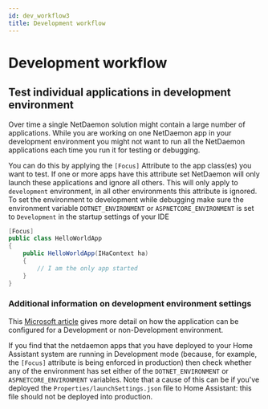 ```yaml
---
id: dev_workflow3
title: Development workflow
---
```


# Development workflow

## Test individual applications in development environment

Over time a single NetDaemon solution might contain a large number of applications. While you are working on one NetDaemon app in your development environment you might not want to run all the NetDaemon applications each time you run it for testing or debugging.

You can do this by applying the `[Focus]` Attribute to the app class(es) you want to test. If one or more apps have this attribute set NetDaemon will only launch these applications and ignore all others. 
This will only apply to `development` environment, in all other environments this attribute is ignored. To set the environment to development while debugging make sure the environment variable `DOTNET_ENVIRONMENT` or `ASPNETCORE_ENVIRONMENT` is set to `Development` in the startup settings of your IDE


```c#
[Focus]
public class HelloWorldApp 
{
    public HelloWorldApp(IHaContext ha)
    {
        // I am the only app started
    }
}
```
### Additional information on development environment settings
This [Microsoft article](https://docs.microsoft.com/en-us/aspnet/core/fundamentals/environments?view=aspnetcore-6.0) 
gives more detail on how the application can be configured for a Development or non-Development environment.

If you find that the netdaemon apps that you have deployed to your Home Assistant system are running in Development 
mode (because, for example, the `[Focus]` attribute is being enforced in production) then check whether
any of the environment has set either of the `DOTNET_ENVIRONMENT` or `ASPNETCORE_ENVIRONMENT` variables.
Note that a cause of this can be if you've deployed the `Properties/launchSettings.json` file to Home Assistant: 
this file should not be deployed into production.

